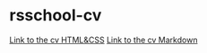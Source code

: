 # rsschool-cv

[Link to the cv HTML&CSS](https://taorminak.github.io/rsschool-cv/)
[Link to the cv Markdown](https://taorminak.github.io/rsschool-cv/cv)
